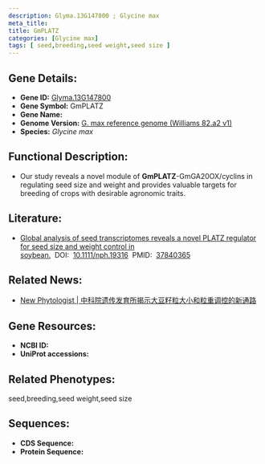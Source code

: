 ```yaml
---
description: Glyma.13G147800 ; Glycine max
meta_title:
title: GmPLATZ
categories: [Glycine max]
tags: [ seed,breeding,seed weight,seed size ]
---
```


## Gene Details:
- **Gene ID:**	[Glyma.13G147800]()
- **Gene Symbol:** GmPLATZ
- **Gene Name:** 
- **Genome Version:** [G. max reference genome (Williams 82.a2 v1)]()
- **Species:** *Glycine max*

## Functional Description:
   - Our study reveals a novel module of **GmPLATZ**-GmGA20OX/cyclins in regulating seed size and weight and provides valuable targets for breeding of crops with desirable agronomic traits.

## Literature:
   - [Global analysis of seed transcriptomes reveals a novel PLATZ regulator for seed size and weight control in soybean.]( https://nph.onlinelibrary.wiley.com/doi/10.1111/nph.19316)&nbsp;&nbsp;DOI:&nbsp;&nbsp;[10.1111/nph.19316](https://nph.onlinelibrary.wiley.com/doi/10.1111/nph.19316)&nbsp;&nbsp;PMID:&nbsp;&nbsp;[37840365](https://pubmed.ncbi.nlm.nih.gov/37840365/)

## Related News:
   - [New Phytologist | 中科院遗传发育所揭示大豆籽粒大小和粒重调控的新通路](https://mp.weixin.qq.com/s?__biz=Mzg3MDEwNDEyMg==&mid=2247558159&idx=4&sn=3fc0381b260acab3fbf2dddf27c7cbfd&chksm=ce91495af9e6c04ca2f4f1541fde24035e876edd4e10395904ce166c0a904ea9bc420aa76dd9&scene=27#wechat_redirect)

## Gene Resources:
- **NCBI ID:** [](https://www.ncbi.nlm.nih.gov/gene/?term=)
- **UniProt accessions:** [](https://www.uniprot.org/uniprotkb//entry)

## Related Phenotypes:
seed,breeding,seed weight,seed size

## Sequences:
- **CDS Sequence:**
- **Protein Sequence:**
